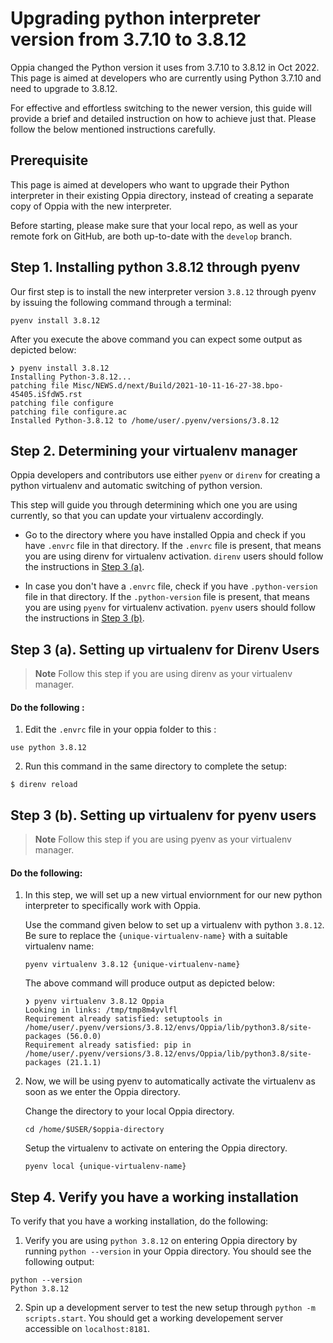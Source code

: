 # Upgrading python interpreter version from 3.7.10 to 3.8.12

Oppia changed the Python version it uses from 3.7.10 to 3.8.12 in Oct 2022. This page is aimed at developers who are currently using Python 3.7.10 and need to upgrade to 3.8.12. 

For effective and effortless switching to the newer version, this guide will provide a brief and detailed instruction on how to achieve just that. Please follow the below mentioned instructions carefully.

## Prerequisite

This page is aimed at developers who want to upgrade their Python interpreter in their existing Oppia directory, instead of creating a separate copy of Oppia with the new interpreter.

Before starting, please make sure that your local repo, as well as your remote fork on GitHub, are both up-to-date with the `develop` branch.

## Step 1. Installing python 3.8.12 through pyenv
Our first step is to install the new interpreter version `3.8.12` through pyenv by issuing the following command through a terminal:
```
pyenv install 3.8.12
```

After you execute the above command you can expect some output as depicted below:
```
❯ pyenv install 3.8.12
Installing Python-3.8.12...
patching file Misc/NEWS.d/next/Build/2021-10-11-16-27-38.bpo-45405.iSfdW5.rst
patching file configure
patching file configure.ac
Installed Python-3.8.12 to /home/user/.pyenv/versions/3.8.12
```

## Step 2. Determining your virtualenv manager

Oppia developers and contributors use either `pyenv` or `direnv` for creating a python virtualenv and automatic switching of python version.

This step will guide you through determining which one you are using currently, so that you can update your virtualenv accordingly.
* Go to the directory where you have installed Oppia and check if you have `.envrc` file in that directory. If the `.envrc` file is present, that means you are using direnv for virtualenv activation. `direnv` users should follow the instructions in [Step 3 (a)](#step-3-(a).-setting-up-virtualenv-for-direnv-users).

* In case you don't have a `.envrc` file, check if you have `.python-version` file in that directory. If the `.python-version` file is present, that means you are using `pyenv` for virtualenv activation. `pyenv` users should follow the instructions in [Step 3 (b)](#step-3-(b).-setting-up-virtualenv-for-pyenv-users).

## Step 3 (a). Setting up virtualenv for Direnv Users
> **Note**
> Follow this step if you are using direnv as your virtualenv manager.


#### Do the following :

1. Edit the `.envrc` file in your oppia folder to this :
```
use python 3.8.12
```

2. Run this command in the same directory to complete the setup:
```
$ direnv reload
```

## Step 3 (b). Setting up virtualenv for pyenv users
> **Note**
> Follow this step if you are using pyenv as your virtualenv manager.

#### Do the following:

1. In this step, we will set up a new virtual enviornment for our new python interpreter to specifically work with Oppia.

    Use the command given below to set up a virtualenv with python `3.8.12`. Be sure to replace the `{unique-virtualenv-name}` with a suitable virtualenv name:

    ```
    pyenv virtualenv 3.8.12 {unique-virtualenv-name}
    ```
    The above command will produce output as depicted below:

    ```
    ❯ pyenv virtualenv 3.8.12 Oppia
    Looking in links: /tmp/tmp8m4yvlfl
    Requirement already satisfied: setuptools in /home/user/.pyenv/versions/3.8.12/envs/Oppia/lib/python3.8/site-packages (56.0.0)
    Requirement already satisfied: pip in /home/user/.pyenv/versions/3.8.12/envs/Oppia/lib/python3.8/site-packages (21.1.1)
    ```

2. Now, we will be using pyenv to automatically activate the virtualenv as soon as we enter the Oppia directory.
    
    Change the directory to your local Oppia directory.
    ```
    cd /home/$USER/$oppia-directory 
    ```

    Setup the virtualenv to activate on entering the Oppia directory.
    ```
    pyenv local {unique-virtualenv-name}
    ```

## Step 4. Verify you have a working installation
To verify that you have a working installation, do the following:

1. Verify you are using `python 3.8.12` on entering Oppia directory by running `python --version` in your Oppia directory. You should see the following output:
```
python --version
Python 3.8.12
```

2. Spin up a development server to test the new setup through `python -m scripts.start`. You should get a working developement server accessible on `localhost:8181`.
